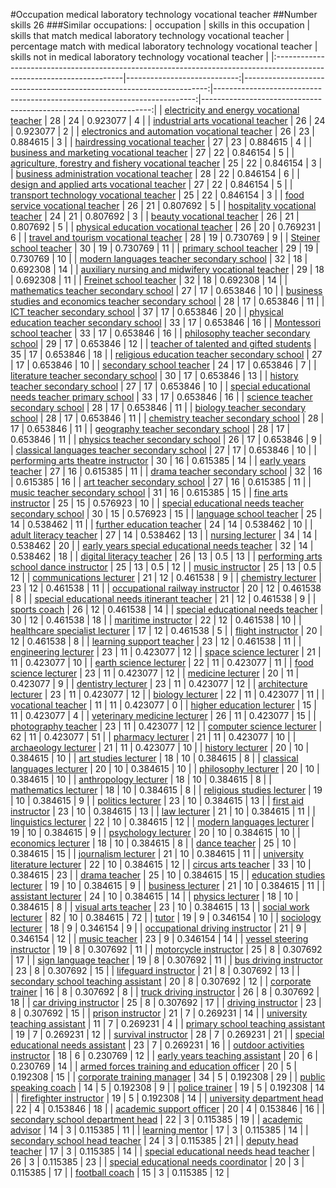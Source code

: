 #Occupation medical laboratory technology vocational teacher
##Number skills 26
###Similar occupations:
| occupation                                                                                                            |   skills in this occupation |   skills that match medical laboratory technology vocational teacher |   percentage match with medical laboratory technology vocational teacher |   skills not in medical laboratory technology vocational teacher |
|:----------------------------------------------------------------------------------------------------------------------|----------------------------:|---------------------------------------------------------------------:|-------------------------------------------------------------------------:|-----------------------------------------------------------------:|
| [electricity and energy vocational teacher](electricity_and_energy_vocational_teacher.md)                             |                          28 |                                                                   24 |                                                                 0.923077 |                                                                4 |
| [industrial arts vocational teacher](industrial_arts_vocational_teacher.md)                                           |                          26 |                                                                   24 |                                                                 0.923077 |                                                                2 |
| [electronics and automation vocational teacher](electronics_and_automation_vocational_teacher.md)                     |                          26 |                                                                   23 |                                                                 0.884615 |                                                                3 |
| [hairdressing vocational teacher](hairdressing_vocational_teacher.md)                                                 |                          27 |                                                                   23 |                                                                 0.884615 |                                                                4 |
| [business and marketing vocational teacher](business_and_marketing_vocational_teacher.md)                             |                          27 |                                                                   22 |                                                                 0.846154 |                                                                5 |
| [agriculture, forestry and fishery vocational teacher](agriculture,_forestry_and_fishery_vocational_teacher.md)       |                          25 |                                                                   22 |                                                                 0.846154 |                                                                3 |
| [business administration vocational teacher](business_administration_vocational_teacher.md)                           |                          28 |                                                                   22 |                                                                 0.846154 |                                                                6 |
| [design and applied arts vocational teacher](design_and_applied_arts_vocational_teacher.md)                           |                          27 |                                                                   22 |                                                                 0.846154 |                                                                5 |
| [transport technology vocational teacher](transport_technology_vocational_teacher.md)                                 |                          25 |                                                                   22 |                                                                 0.846154 |                                                                3 |
| [food service vocational teacher](food_service_vocational_teacher.md)                                                 |                          26 |                                                                   21 |                                                                 0.807692 |                                                                5 |
| [hospitality vocational teacher](hospitality_vocational_teacher.md)                                                   |                          24 |                                                                   21 |                                                                 0.807692 |                                                                3 |
| [beauty vocational teacher](beauty_vocational_teacher.md)                                                             |                          26 |                                                                   21 |                                                                 0.807692 |                                                                5 |
| [physical education vocational teacher](physical_education_vocational_teacher.md)                                     |                          26 |                                                                   20 |                                                                 0.769231 |                                                                6 |
| [travel and tourism vocational teacher](travel_and_tourism_vocational_teacher.md)                                     |                          28 |                                                                   19 |                                                                 0.730769 |                                                                9 |
| [Steiner school teacher](Steiner_school_teacher.md)                                                                   |                          30 |                                                                   19 |                                                                 0.730769 |                                                               11 |
| [primary school teacher](primary_school_teacher.md)                                                                   |                          29 |                                                                   19 |                                                                 0.730769 |                                                               10 |
| [modern languages teacher secondary school](modern_languages_teacher_secondary_school.md)                             |                          32 |                                                                   18 |                                                                 0.692308 |                                                               14 |
| [auxiliary nursing and midwifery vocational teacher](auxiliary_nursing_and_midwifery_vocational_teacher.md)           |                          29 |                                                                   18 |                                                                 0.692308 |                                                               11 |
| [Freinet school teacher](Freinet_school_teacher.md)                                                                   |                          32 |                                                                   18 |                                                                 0.692308 |                                                               14 |
| [mathematics teacher secondary school](mathematics_teacher_secondary_school.md)                                       |                          27 |                                                                   17 |                                                                 0.653846 |                                                               10 |
| [business studies and economics teacher secondary school](business_studies_and_economics_teacher_secondary_school.md) |                          28 |                                                                   17 |                                                                 0.653846 |                                                               11 |
| [ICT teacher secondary school](ICT_teacher_secondary_school.md)                                                       |                          37 |                                                                   17 |                                                                 0.653846 |                                                               20 |
| [physical education teacher secondary school](physical_education_teacher_secondary_school.md)                         |                          33 |                                                                   17 |                                                                 0.653846 |                                                               16 |
| [Montessori school teacher](Montessori_school_teacher.md)                                                             |                          33 |                                                                   17 |                                                                 0.653846 |                                                               16 |
| [philosophy teacher secondary school](philosophy_teacher_secondary_school.md)                                         |                          29 |                                                                   17 |                                                                 0.653846 |                                                               12 |
| [teacher of talented and gifted students](teacher_of_talented_and_gifted_students.md)                                 |                          35 |                                                                   17 |                                                                 0.653846 |                                                               18 |
| [religious education teacher secondary school](religious_education_teacher_secondary_school.md)                       |                          27 |                                                                   17 |                                                                 0.653846 |                                                               10 |
| [secondary school teacher](secondary_school_teacher.md)                                                               |                          24 |                                                                   17 |                                                                 0.653846 |                                                                7 |
| [literature teacher secondary school](literature_teacher_secondary_school.md)                                         |                          30 |                                                                   17 |                                                                 0.653846 |                                                               13 |
| [history teacher secondary school](history_teacher_secondary_school.md)                                               |                          27 |                                                                   17 |                                                                 0.653846 |                                                               10 |
| [special educational needs teacher primary school](special_educational_needs_teacher_primary_school.md)               |                          33 |                                                                   17 |                                                                 0.653846 |                                                               16 |
| [science teacher secondary school](science_teacher_secondary_school.md)                                               |                          28 |                                                                   17 |                                                                 0.653846 |                                                               11 |
| [biology teacher secondary school](biology_teacher_secondary_school.md)                                               |                          28 |                                                                   17 |                                                                 0.653846 |                                                               11 |
| [chemistry teacher secondary school](chemistry_teacher_secondary_school.md)                                           |                          28 |                                                                   17 |                                                                 0.653846 |                                                               11 |
| [geography teacher secondary school](geography_teacher_secondary_school.md)                                           |                          28 |                                                                   17 |                                                                 0.653846 |                                                               11 |
| [physics teacher secondary school](physics_teacher_secondary_school.md)                                               |                          26 |                                                                   17 |                                                                 0.653846 |                                                                9 |
| [classical languages teacher secondary school](classical_languages_teacher_secondary_school.md)                       |                          27 |                                                                   17 |                                                                 0.653846 |                                                               10 |
| [performing arts theatre instructor](performing_arts_theatre_instructor.md)                                           |                          30 |                                                                   16 |                                                                 0.615385 |                                                               14 |
| [early years teacher](early_years_teacher.md)                                                                         |                          27 |                                                                   16 |                                                                 0.615385 |                                                               11 |
| [drama teacher secondary school](drama_teacher_secondary_school.md)                                                   |                          32 |                                                                   16 |                                                                 0.615385 |                                                               16 |
| [art teacher secondary school](art_teacher_secondary_school.md)                                                       |                          27 |                                                                   16 |                                                                 0.615385 |                                                               11 |
| [music teacher secondary school](music_teacher_secondary_school.md)                                                   |                          31 |                                                                   16 |                                                                 0.615385 |                                                               15 |
| [fine arts instructor](fine_arts_instructor.md)                                                                       |                          25 |                                                                   15 |                                                                 0.576923 |                                                               10 |
| [special educational needs teacher secondary school](special_educational_needs_teacher_secondary_school.md)           |                          30 |                                                                   15 |                                                                 0.576923 |                                                               15 |
| [language school teacher](language_school_teacher.md)                                                                 |                          25 |                                                                   14 |                                                                 0.538462 |                                                               11 |
| [further education teacher](further_education_teacher.md)                                                             |                          24 |                                                                   14 |                                                                 0.538462 |                                                               10 |
| [adult literacy teacher](adult_literacy_teacher.md)                                                                   |                          27 |                                                                   14 |                                                                 0.538462 |                                                               13 |
| [nursing lecturer](nursing_lecturer.md)                                                                               |                          34 |                                                                   14 |                                                                 0.538462 |                                                               20 |
| [early years special educational needs teacher](early_years_special_educational_needs_teacher.md)                     |                          32 |                                                                   14 |                                                                 0.538462 |                                                               18 |
| [digital literacy teacher](digital_literacy_teacher.md)                                                               |                          26 |                                                                   13 |                                                                 0.5      |                                                               13 |
| [performing arts school dance instructor](performing_arts_school_dance_instructor.md)                                 |                          25 |                                                                   13 |                                                                 0.5      |                                                               12 |
| [music instructor](music_instructor.md)                                                                               |                          25 |                                                                   13 |                                                                 0.5      |                                                               12 |
| [communications lecturer](communications_lecturer.md)                                                                 |                          21 |                                                                   12 |                                                                 0.461538 |                                                                9 |
| [chemistry lecturer](chemistry_lecturer.md)                                                                           |                          23 |                                                                   12 |                                                                 0.461538 |                                                               11 |
| [occupational railway instructor](occupational_railway_instructor.md)                                                 |                          20 |                                                                   12 |                                                                 0.461538 |                                                                8 |
| [special educational needs itinerant teacher](special_educational_needs_itinerant_teacher.md)                         |                          21 |                                                                   12 |                                                                 0.461538 |                                                                9 |
| [sports coach](sports_coach.md)                                                                                       |                          26 |                                                                   12 |                                                                 0.461538 |                                                               14 |
| [special educational needs teacher](special_educational_needs_teacher.md)                                             |                          30 |                                                                   12 |                                                                 0.461538 |                                                               18 |
| [maritime instructor](maritime_instructor.md)                                                                         |                          22 |                                                                   12 |                                                                 0.461538 |                                                               10 |
| [healthcare specialist lecturer](healthcare_specialist_lecturer.md)                                                   |                          17 |                                                                   12 |                                                                 0.461538 |                                                                5 |
| [flight instructor](flight_instructor.md)                                                                             |                          20 |                                                                   12 |                                                                 0.461538 |                                                                8 |
| [learning support teacher](learning_support_teacher.md)                                                               |                          23 |                                                                   12 |                                                                 0.461538 |                                                               11 |
| [engineering lecturer](engineering_lecturer.md)                                                                       |                          23 |                                                                   11 |                                                                 0.423077 |                                                               12 |
| [space science lecturer](space_science_lecturer.md)                                                                   |                          21 |                                                                   11 |                                                                 0.423077 |                                                               10 |
| [earth science lecturer](earth_science_lecturer.md)                                                                   |                          22 |                                                                   11 |                                                                 0.423077 |                                                               11 |
| [food science lecturer](food_science_lecturer.md)                                                                     |                          23 |                                                                   11 |                                                                 0.423077 |                                                               12 |
| [medicine lecturer](medicine_lecturer.md)                                                                             |                          20 |                                                                   11 |                                                                 0.423077 |                                                                9 |
| [dentistry lecturer](dentistry_lecturer.md)                                                                           |                          23 |                                                                   11 |                                                                 0.423077 |                                                               12 |
| [architecture lecturer](architecture_lecturer.md)                                                                     |                          23 |                                                                   11 |                                                                 0.423077 |                                                               12 |
| [biology lecturer](biology_lecturer.md)                                                                               |                          22 |                                                                   11 |                                                                 0.423077 |                                                               11 |
| [vocational teacher](vocational_teacher.md)                                                                           |                          11 |                                                                   11 |                                                                 0.423077 |                                                                0 |
| [higher education lecturer](higher_education_lecturer.md)                                                             |                          15 |                                                                   11 |                                                                 0.423077 |                                                                4 |
| [veterinary medicine lecturer](veterinary_medicine_lecturer.md)                                                       |                          26 |                                                                   11 |                                                                 0.423077 |                                                               15 |
| [photography teacher](photography_teacher.md)                                                                         |                          23 |                                                                   11 |                                                                 0.423077 |                                                               12 |
| [computer science lecturer](computer_science_lecturer.md)                                                             |                          62 |                                                                   11 |                                                                 0.423077 |                                                               51 |
| [pharmacy lecturer](pharmacy_lecturer.md)                                                                             |                          21 |                                                                   11 |                                                                 0.423077 |                                                               10 |
| [archaeology lecturer](archaeology_lecturer.md)                                                                       |                          21 |                                                                   11 |                                                                 0.423077 |                                                               10 |
| [history lecturer](history_lecturer.md)                                                                               |                          20 |                                                                   10 |                                                                 0.384615 |                                                               10 |
| [art studies lecturer](art_studies_lecturer.md)                                                                       |                          18 |                                                                   10 |                                                                 0.384615 |                                                                8 |
| [classical languages lecturer](classical_languages_lecturer.md)                                                       |                          20 |                                                                   10 |                                                                 0.384615 |                                                               10 |
| [philosophy lecturer](philosophy_lecturer.md)                                                                         |                          20 |                                                                   10 |                                                                 0.384615 |                                                               10 |
| [anthropology lecturer](anthropology_lecturer.md)                                                                     |                          18 |                                                                   10 |                                                                 0.384615 |                                                                8 |
| [mathematics lecturer](mathematics_lecturer.md)                                                                       |                          18 |                                                                   10 |                                                                 0.384615 |                                                                8 |
| [religious studies lecturer](religious_studies_lecturer.md)                                                           |                          19 |                                                                   10 |                                                                 0.384615 |                                                                9 |
| [politics lecturer](politics_lecturer.md)                                                                             |                          23 |                                                                   10 |                                                                 0.384615 |                                                               13 |
| [first aid instructor](first_aid_instructor.md)                                                                       |                          23 |                                                                   10 |                                                                 0.384615 |                                                               13 |
| [law lecturer](law_lecturer.md)                                                                                       |                          21 |                                                                   10 |                                                                 0.384615 |                                                               11 |
| [linguistics lecturer](linguistics_lecturer.md)                                                                       |                          22 |                                                                   10 |                                                                 0.384615 |                                                               12 |
| [modern languages lecturer](modern_languages_lecturer.md)                                                             |                          19 |                                                                   10 |                                                                 0.384615 |                                                                9 |
| [psychology lecturer](psychology_lecturer.md)                                                                         |                          20 |                                                                   10 |                                                                 0.384615 |                                                               10 |
| [economics lecturer](economics_lecturer.md)                                                                           |                          18 |                                                                   10 |                                                                 0.384615 |                                                                8 |
| [dance teacher](dance_teacher.md)                                                                                     |                          25 |                                                                   10 |                                                                 0.384615 |                                                               15 |
| [journalism lecturer](journalism_lecturer.md)                                                                         |                          21 |                                                                   10 |                                                                 0.384615 |                                                               11 |
| [university literature lecturer](university_literature_lecturer.md)                                                   |                          22 |                                                                   10 |                                                                 0.384615 |                                                               12 |
| [circus arts teacher](circus_arts_teacher.md)                                                                         |                          33 |                                                                   10 |                                                                 0.384615 |                                                               23 |
| [drama teacher](drama_teacher.md)                                                                                     |                          25 |                                                                   10 |                                                                 0.384615 |                                                               15 |
| [education studies lecturer](education_studies_lecturer.md)                                                           |                          19 |                                                                   10 |                                                                 0.384615 |                                                                9 |
| [business lecturer](business_lecturer.md)                                                                             |                          21 |                                                                   10 |                                                                 0.384615 |                                                               11 |
| [assistant lecturer](assistant_lecturer.md)                                                                           |                          24 |                                                                   10 |                                                                 0.384615 |                                                               14 |
| [physics lecturer](physics_lecturer.md)                                                                               |                          18 |                                                                   10 |                                                                 0.384615 |                                                                8 |
| [visual arts teacher](visual_arts_teacher.md)                                                                         |                          23 |                                                                   10 |                                                                 0.384615 |                                                               13 |
| [social work lecturer](social_work_lecturer.md)                                                                       |                          82 |                                                                   10 |                                                                 0.384615 |                                                               72 |
| [tutor](tutor.md)                                                                                                     |                          19 |                                                                    9 |                                                                 0.346154 |                                                               10 |
| [sociology lecturer](sociology_lecturer.md)                                                                           |                          18 |                                                                    9 |                                                                 0.346154 |                                                                9 |
| [occupational driving instructor](occupational_driving_instructor.md)                                                 |                          21 |                                                                    9 |                                                                 0.346154 |                                                               12 |
| [music teacher](music_teacher.md)                                                                                     |                          23 |                                                                    9 |                                                                 0.346154 |                                                               14 |
| [vessel steering instructor](vessel_steering_instructor.md)                                                           |                          19 |                                                                    8 |                                                                 0.307692 |                                                               11 |
| [motorcycle instructor](motorcycle_instructor.md)                                                                     |                          25 |                                                                    8 |                                                                 0.307692 |                                                               17 |
| [sign language teacher](sign_language_teacher.md)                                                                     |                          19 |                                                                    8 |                                                                 0.307692 |                                                               11 |
| [bus driving instructor](bus_driving_instructor.md)                                                                   |                          23 |                                                                    8 |                                                                 0.307692 |                                                               15 |
| [lifeguard instructor](lifeguard_instructor.md)                                                                       |                          21 |                                                                    8 |                                                                 0.307692 |                                                               13 |
| [secondary school teaching assistant](secondary_school_teaching_assistant.md)                                         |                          20 |                                                                    8 |                                                                 0.307692 |                                                               12 |
| [corporate trainer](corporate_trainer.md)                                                                             |                          16 |                                                                    8 |                                                                 0.307692 |                                                                8 |
| [truck driving instructor](truck_driving_instructor.md)                                                               |                          26 |                                                                    8 |                                                                 0.307692 |                                                               18 |
| [car driving instructor](car_driving_instructor.md)                                                                   |                          25 |                                                                    8 |                                                                 0.307692 |                                                               17 |
| [driving instructor](driving_instructor.md)                                                                           |                          23 |                                                                    8 |                                                                 0.307692 |                                                               15 |
| [prison instructor](prison_instructor.md)                                                                             |                          21 |                                                                    7 |                                                                 0.269231 |                                                               14 |
| [university teaching assistant](university_teaching_assistant.md)                                                     |                          11 |                                                                    7 |                                                                 0.269231 |                                                                4 |
| [primary school teaching assistant](primary_school_teaching_assistant.md)                                             |                          19 |                                                                    7 |                                                                 0.269231 |                                                               12 |
| [survival instructor](survival_instructor.md)                                                                         |                          28 |                                                                    7 |                                                                 0.269231 |                                                               21 |
| [special educational needs assistant](special_educational_needs_assistant.md)                                         |                          23 |                                                                    7 |                                                                 0.269231 |                                                               16 |
| [outdoor activities instructor](outdoor_activities_instructor.md)                                                     |                          18 |                                                                    6 |                                                                 0.230769 |                                                               12 |
| [early years teaching assistant](early_years_teaching_assistant.md)                                                   |                          20 |                                                                    6 |                                                                 0.230769 |                                                               14 |
| [armed forces training and education officer](armed_forces_training_and_education_officer.md)                         |                          20 |                                                                    5 |                                                                 0.192308 |                                                               15 |
| [corporate training manager](corporate_training_manager.md)                                                           |                          34 |                                                                    5 |                                                                 0.192308 |                                                               29 |
| [public speaking coach](public_speaking_coach.md)                                                                     |                          14 |                                                                    5 |                                                                 0.192308 |                                                                9 |
| [police trainer](police_trainer.md)                                                                                   |                          19 |                                                                    5 |                                                                 0.192308 |                                                               14 |
| [firefighter instructor](firefighter_instructor.md)                                                                   |                          19 |                                                                    5 |                                                                 0.192308 |                                                               14 |
| [university department head](university_department_head.md)                                                           |                          22 |                                                                    4 |                                                                 0.153846 |                                                               18 |
| [academic support officer](academic_support_officer.md)                                                               |                          20 |                                                                    4 |                                                                 0.153846 |                                                               16 |
| [secondary school department head](secondary_school_department_head.md)                                               |                          22 |                                                                    3 |                                                                 0.115385 |                                                               19 |
| [academic advisor](academic_advisor.md)                                                                               |                          14 |                                                                    3 |                                                                 0.115385 |                                                               11 |
| [learning mentor](learning_mentor.md)                                                                                 |                          17 |                                                                    3 |                                                                 0.115385 |                                                               14 |
| [secondary school head teacher](secondary_school_head_teacher.md)                                                     |                          24 |                                                                    3 |                                                                 0.115385 |                                                               21 |
| [deputy head teacher](deputy_head_teacher.md)                                                                         |                          17 |                                                                    3 |                                                                 0.115385 |                                                               14 |
| [special educational needs head teacher](special_educational_needs_head_teacher.md)                                   |                          26 |                                                                    3 |                                                                 0.115385 |                                                               23 |
| [special educational needs coordinator](special_educational_needs_coordinator.md)                                     |                          20 |                                                                    3 |                                                                 0.115385 |                                                               17 |
| [football coach](football_coach.md)                                                                                   |                          15 |                                                                    3 |                                                                 0.115385 |                                                               12 |
